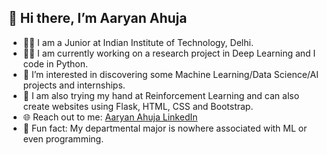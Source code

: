 ## 👋 Hi there, I’m Aaryan Ahuja

- 👨‍🎓 I am a Junior at Indian Institute of Technology, Delhi.
- 👨‍💼 I am currently working on a research project in Deep Learning and I code in Python.
- 👀 I’m interested in discovering some Machine Learning/Data Science/AI projects and internships.
- 🌱  I am also trying my hand at Reinforcement Learning and can also create websites using Flask, HTML, CSS and Bootstrap. 
- 🌐 Reach out to me: [Aaryan Ahuja LinkedIn](https://www.linkedin.com/in/aaryan-ahuja-ab1515218/)
- 🌟 Fun fact: My departmental major is nowhere associated with ML or even programming.


<!---
aaryaniitd/aaryaniitd is a ✨ special ✨ repository because its `README.md` (this file) appears on your GitHub profile.
You can click the Preview link to take a look at your changes.
--->
